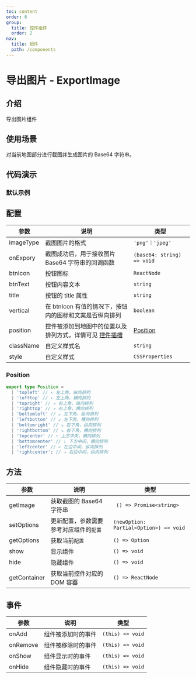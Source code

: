 ```yaml
---
toc: content
order: 6
group:
  title: 控件组件
  order: 2
nav:
  title: 组件
  path: /components
---
```


# 导出图片 - ExportImage

## 介绍

导出图片组件

## 使用场景

对当前地图部分进行截图并生成图片的 Base64 字符串。

## 代码演示

### 默认示例

<code src="./demos/default.tsx" defaultShowCode compact></code>

## 配置

| 参数 | 说明 | 类型 |
| --- | --- | --- |
| imageType | 截图图片的格式 | `'png'｜'jpeg'` |
| onExpory | 截图成功后，用于接收图片 Base64 字符串的回调函数 | `(base64: string) => void` |
| btnIcon | 按钮图标 | `ReactNode` |
| btnText | 按钮内容文本 | `string` |
| title | 按钮的 title 属性 | `string` |
| vertical | 在 btnIcon 有值的情况下，按钮内的图标和文案是否纵向排列 | `boolean` |
| position | 控件被添加到地图中的位置以及排列方式，详情可见 [控件插槽](https://l7.antv.vision/zh/docs/api/component/control/control#插槽) | [Position](#position) |
| className | 自定义样式名 | `string` |
| style | 自定义样式 | `CSSProperties` |

### Position

```ts
export type Position =
  | 'topleft' // ↖ 左上角，纵向排列
  | 'lefttop' // ↖ 左上角，横向排列
  | 'topright' // ↗ 右上角，纵向排列
  | 'righttop' // ↗ 右上角，横向排列
  | 'bottomleft' // ↙ 左下角，纵向排列
  | 'leftbottom' // ↙ 左下角，横向排列
  | 'bottomright' // ↘ 右下角，纵向排列
  | 'rightbottom' // ↘ 右下角，横向排列
  | 'topcenter' // ↑ 上方中央，横向排列
  | 'bottomcenter' // ↓ 下方中间，横向排列
  | 'leftcenter' // ← 左边中间，纵向排列
  | 'rightcenter'; // → 右边中间，纵向排列
```

## 方法

| 参数         | 说明                                   | 类型                                   |
| ------------ | -------------------------------------- | -------------------------------------- |
| getImage     | 获取截图的 Base64 字符串               | ` () => Promise<string>`               |
| setOptions   | 更新配置，参数需要参考对应组件的`配置` | `(newOption: Partial<Option>) => void` |
| getOptions   | 获取当前`配置`                         | `() => Option`                         |
| show         | 显示组件                               | `() => void`                           |
| hide         | 隐藏组件                               | `() => void`                           |
| getContainer | 获取当前控件对应的 DOM 容器            | `() => ReactNode`                      |

## 事件

| 参数     | 说明               | 类型             |
| -------- | ------------------ | ---------------- |
| onAdd    | 组件被添加时的事件 | `(this) => void` |
| onRemove | 组件被移除时的事件 | `(this) => void` |
| onShow   | 组件显示时的事件   | `(this) => void` |
| onHide   | 组件隐藏时的事件   | `(this) => void` |
